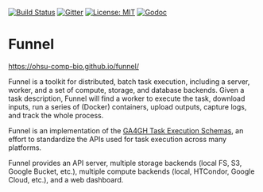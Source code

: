[![Build Status](https://travis-ci.org/ohsu-comp-bio/funnel.svg?branch=master)](https://travis-ci.org/ohsu-comp-bio/funnel)
[![Gitter](https://badges.gitter.im/ohsu-comp-bio/funnel.svg)](https://gitter.im/ohsu-comp-bio/funnel)
[![License: MIT](https://img.shields.io/badge/License-MIT-yellow.svg)](https://opensource.org/licenses/MIT)
[![Godoc](https://img.shields.io/badge/godoc-ref-blue.svg)](http://godoc.org/github.com/ohsu-comp-bio/funnel)


Funnel
======

https://ohsu-comp-bio.github.io/funnel/

Funnel is a toolkit for distributed, batch task execution, including a server, worker, and a set of compute, storage, and database backends. Given a task description, Funnel will find a worker to execute the task, download inputs, run a series of (Docker) containers, upload outputs, capture logs, and track the whole process.

Funnel is an implementation of the [GA4GH Task Execution Schemas](https://github.com/ga4gh/task-execution-schemas), an effort to standardize the APIs used for task execution across many platforms.

Funnel provides an API server, multiple storage backends (local FS, S3, Google Bucket, etc.), multiple compute backends (local, HTCondor, Google Cloud, etc.), and a web dashboard.
